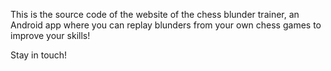 This is the source code of the website of the chess blunder trainer, an Android app where you can replay blunders from your own chess games to improve your skills! 

Stay in touch!
